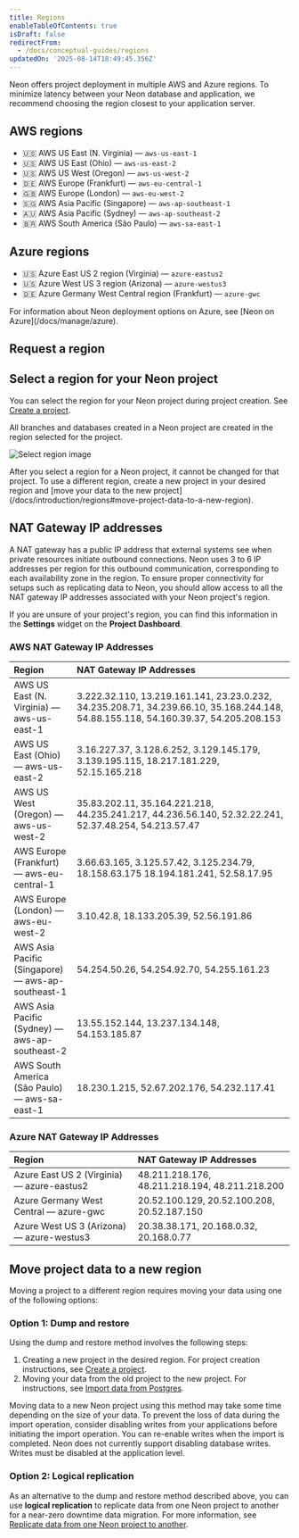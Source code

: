 ```yaml
---
title: Regions
enableTableOfContents: true
isDraft: false
redirectFrom:
  - /docs/conceptual-guides/regions
updatedOn: '2025-08-14T18:49:45.356Z'
---
```


Neon offers project deployment in multiple AWS and Azure regions. To minimize latency between your Neon database and application, we recommend choosing the region closest to your application server.

## AWS regions

- 🇺🇸 AWS US East (N. Virginia) &mdash; `aws-us-east-1`
- 🇺🇸 AWS US East (Ohio) &mdash; `aws-us-east-2`
- 🇺🇸 AWS US West (Oregon) &mdash; `aws-us-west-2`
- 🇩🇪 AWS Europe (Frankfurt) &mdash; `aws-eu-central-1`
- 🇬🇧 AWS Europe (London) &mdash; `aws-eu-west-2`
- 🇸🇬 AWS Asia Pacific (Singapore) &mdash; `aws-ap-southeast-1`
- 🇦🇺 AWS Asia Pacific (Sydney) &mdash; `aws-ap-southeast-2`
- 🇧🇷 AWS South America (São Paulo) &mdash; `aws-sa-east-1`

## Azure regions

- 🇺🇸 Azure East US 2 region (Virginia) &mdash; `azure-eastus2`
- 🇺🇸 Azure West US 3 region (Arizona) &mdash; `azure-westus3`
- 🇩🇪 Azure Germany West Central region (Frankfurt) &mdash; `azure-gwc`

<Admonition type="note" title="Deployment options on azure">
For information about Neon deployment options on Azure, see [Neon on Azure](/docs/manage/azure).
</Admonition>

## Request a region

<RequestForm type="region" />

## Select a region for your Neon project

You can select the region for your Neon project during project creation. See [Create a project](/docs/manage/projects#create-a-project).

All branches and databases created in a Neon project are created in the region selected for the project.

![Select region image](/docs/introduction/project_creation_regions.png)

<Admonition type="note">
After you select a region for a Neon project, it cannot be changed for that project. To use a different region, create a new project in your desired region and [move your data to the new project](/docs/introduction/regions#move-project-data-to-a-new-region).
</Admonition>

## NAT Gateway IP addresses

A NAT gateway has a public IP address that external systems see when private resources initiate outbound connections. Neon uses 3 to 6 IP addresses per region for this outbound communication, corresponding to each availability zone in the region. To ensure proper connectivity for setups such as replicating data to Neon, you should allow access to all the NAT gateway IP addresses associated with your Neon project's region.

If you are unsure of your project's region, you can find this information in the **Settings** widget on the **Project Dashboard**.

### AWS NAT Gateway IP Addresses

| Region                                            | NAT Gateway IP Addresses                                                                                                            |
| :------------------------------------------------ | :---------------------------------------------------------------------------------------------------------------------------------- |
| AWS US East (N. Virginia) — aws-us-east-1         | 3.222.32.110, 13.219.161.141, 23.23.0.232, 34.235.208.71, 34.239.66.10, 35.168.244.148, 54.88.155.118, 54.160.39.37, 54.205.208.153 |
| AWS US East (Ohio) — aws-us-east-2                | 3.16.227.37, 3.128.6.252, 3.129.145.179, 3.139.195.115, 18.217.181.229, 52.15.165.218                                               |
| AWS US West (Oregon) — aws-us-west-2              | 35.83.202.11, 35.164.221.218, 44.235.241.217, 44.236.56.140, 52.32.22.241, 52.37.48.254, 54.213.57.47                               |
| AWS Europe (Frankfurt) — aws-eu-central-1         | 3.66.63.165, 3.125.57.42, 3.125.234.79, 18.158.63.175 18.194.181.241, 52.58.17.95                                                   |
| AWS Europe (London) — aws-eu-west-2               | 3.10.42.8, 18.133.205.39, 52.56.191.86                                                                                              |
| AWS Asia Pacific (Singapore) — aws-ap-southeast-1 | 54.254.50.26, 54.254.92.70, 54.255.161.23                                                                                           |
| AWS Asia Pacific (Sydney) — aws-ap-southeast-2    | 13.55.152.144, 13.237.134.148, 54.153.185.87                                                                                        |
| AWS South America (São Paulo) — aws-sa-east-1     | 18.230.1.215, 52.67.202.176, 54.232.117.41                                                                                          |

### Azure NAT Gateway IP Addresses

| Region                                     | NAT Gateway IP Addresses                       |
| :----------------------------------------- | :--------------------------------------------- |
| Azure East US 2 (Virginia) — azure-eastus2 | 48.211.218.176, 48.211.218.194, 48.211.218.200 |
| Azure Germany West Central — azure-gwc     | 20.52.100.129, 20.52.100.208, 20.52.187.150    |
| Azure West US 3 (Arizona) — azure-westus3  | 20.38.38.171, 20.168.0.32, 20.168.0.77         |

## Move project data to a new region

Moving a project to a different region requires moving your data using one of the following options:

### Option 1: Dump and restore

Using the dump and restore method involves the following steps:

1. Creating a new project in the desired region. For project creation instructions, see [Create a project](/docs/manage/projects#create-a-project).
1. Moving your data from the old project to the new project. For instructions, see [Import data from Postgres](/docs/import/migrate-from-postgres).

Moving data to a new Neon project using this method may take some time depending on the size of your data. To prevent the loss of data during the import operation, consider disabling writes from your applications before initiating the import operation. You can re-enable writes when the import is completed. Neon does not currently support disabling database writes. Writes must be disabled at the application level.

### Option 2: Logical replication

As an alternative to the dump and restore method described above, you can use **logical replication** to replicate data from one Neon project to another for a near-zero downtime data migration. For more information, see [Replicate data from one Neon project to another](/docs/guides/logical-replication-neon-to-neon).

<NeedHelp/>

